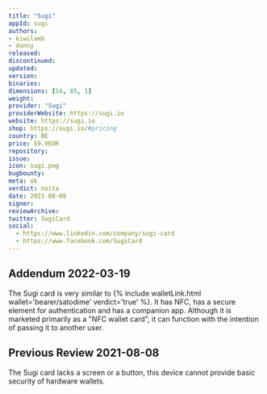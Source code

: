 ```yaml
---
title: "Sugi"
appId: sugi
authors:
- kiwilamb
- danny
released: 
discontinued: 
updated: 
version: 
binaries: 
dimensions: [54, 85, 1]
weight: 
provider: "Sugi"
providerWebsite: https://sugi.io
website: https://sugi.io
shop: https://sugi.io/#pricing
country: BE
price: 59.9EUR
repository: 
issue: 
icon: sugi.png
bugbounty: 
meta: ok
verdict: noita
date: 2021-08-08
signer: 
reviewArchive: 
twitter: SugiCard
social: 
  - https://www.linkedin.com/company/sugi-card
  - https://www.facebook.com/SugiCard
---
```


## Addendum 2022-03-19

The Sugi card is very similar to {% include walletLink.html wallet='bearer/satodime' verdict='true' %}. It has NFC, has a secure element for authentication and has a companion app. Although it is marketed primarily as a "NFC wallet card", it can function with the intention of passing it to another user. 

## Previous Review 2021-08-08

The Sugi card lacks a screen or a button, this device cannot provide basic security of hardware wallets.